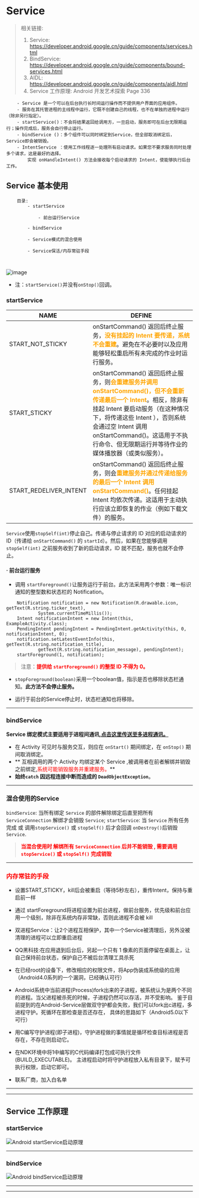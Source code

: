 # Service #

>	相关链接:
>	1. Service: 		https://developer.android.google.cn/guide/components/services.html
>	2. BindService:		https://developer.android.google.cn/guide/components/bound-services.html
>	3. AIDL:			https://developer.android.google.cn/guide/components/aidl.html
>	4. Service 工作原理: Android 开发艺术探索 Page 336 

```
	- Service 是一个可以在后台执行长时间运行操作而不提供用户界面的应用组件。
	- 服务在其托管进程的主线程中运行，它既不创建自己的线程，也不在单独的进程中运行（除非另行指定）。
	- startService()：不会将结果返回给调用方，一旦启动，服务即可在后台无限期运行；操作完成后，服务会自行停止运行。
	- bindService ()：多个组件可以同时绑定到Service，但全部取消绑定后，Service即会被销毁。
	- IntentService ：使用工作线程逐一处理所有启动请求。如果您不要求服务同时处理多个请求，这是最好的选择。
		实现 onHandleIntent() 方法会接收每个启动请求的 Intent，使能够执行后台工作。

```

## Service 基本使用 ##

```
	目录: 
		- startService

			- 前台运行Service

		- bindService

		- Service模式的混合使用

		- Service保活/内存常驻手段



```

![image](https://developer.android.google.cn/images/service_lifecycle.png)

* 注：`startService()`并没有`onStop()`回调。

### startService ###

NAME|DEFINE
-|-
START_NOT_STICKY|onStartCommand() 返回后终止服务，<font color = orange>**没有挂起的 Intent 要传递，系统不会重建**</font>。避免在不必要时以及应用能够轻松重启所有未完成的作业时运行服务。
START_STICKY|onStartCommand() 返回后终止服务，则<font color = orange>**会重建服务并调用 onStartCommand()，但不会重新传递最后一个 Intent**</font>。相反，除非有挂起 Intent 要启动服务（在这种情况下，将传递这些 Intent ），否则系统会通过空 Intent 调用 onStartCommand()。这适用于不执行命令、但无限期运行并等待作业的媒体播放器（或类似服务）。
START_REDELIVER_INTENT|onStartCommand() 返回后终止服务，则会<font color = orange>**重建服务并通过传递给服务的最后一个 Intent 调用 onStartCommand()**</font>。任何挂起 Intent 均依次传递。这适用于主动执行应该立即恢复的作业（例如下载文件）的服务。


`Service`使用`stopSelf(int)`停止自己。传递与停止请求的 ID 对应的启动请求的 ID（传递给 `onStartCommand()` 的 `startId`）。然后，如果在您能够调用 `stopSelf(int)` 之前服务收到了新的启动请求，ID 就不匹配，服务也就不会停止。

#### · 前台运行服务 ####
- 调用 `startForeground()`让服务运行于前台。此方法采用两个参数：唯一标识通知的整型数和状态栏的 Notification。

```
	Notification notification = new Notification(R.drawable.icon, getText(R.string.ticker_text),
	        System.currentTimeMillis());
	Intent notificationIntent = new Intent(this, ExampleActivity.class);
	PendingIntent pendingIntent = PendingIntent.getActivity(this, 0, notificationIntent, 0);
	notification.setLatestEventInfo(this, getText(R.string.notification_title),
	        getText(R.string.notification_message), pendingIntent);
	startForeground(1, notification);

```
> 注意：<font color = red>**提供给 `startForeground()` 的整型 ID 不得为 0。**</font>

- `stopForeground(boolean)`采用一个boolean值，指示是否也移除状态栏通知。**此方法不会停止服务。**

- 运行于前台的Service停止时，状态栏通知也将移除。

---
### bindService ###
**Service 绑定模式主要适用于进程间通讯,[点击这里传送至多进程通讯。](https://github.com/SchafferWang0818/SchafferBaseLibrary/blob/master/notes/Android%E4%B9%8B%E5%A4%9A%E8%BF%9B%E7%A8%8B.md)**

- 在 Activity 可见时与服务交互，则应在 `onStart()` 期间绑定，在 `onStop()` 期间取消绑定。
- ** 互相调用的两个 Activity 均绑定某个 Service ,被调用者在前者解绑并销毁之前绑定,<font color = red>系统可能销毁服务并重建服务。</font>**
- **始终`catch` 因远程连接中断而造成的 `DeadObjectException`**。
---

### 混合使用的Service ###

`bindService`:  当所有绑定 `Service` 的部件解除绑定后直至把所有 `ServiceConnection` 解绑才会销毁 `Service`;
`startService`: 当 `Service` 所有任务完成 或 调用`stopService()` 或 `stopSelf()` 后才会回调 `onDestroy()`后销毁 `Service`.

> <font color = red>**当混合使用时 解绑所有 `ServiceConnection` 后并不能销毁 , 需要调用 `stopService()` 或 `stopSelf()` 完成销毁**</font>

---
### <font color = "red">**内存常驻的手段**</font> ###

- 设置START_STICKY，kill后会被重启（等待5秒左右），重传Intent，保持与重启前一样

- 通过 startForeground将进程设置为前台进程，做前台服务，优先级和前台应用一个级别​，除非在系统内存非常缺，否则此进程不会被 kill

- 双进程Service：让2个进程互相保护，其中一个Service被清理后，另外没被清理的进程可以立即重启进程

- QQ黑科技:在应用退到后台后，另起一个只有 1 像素的页面停留在桌面上，让自己保持前台状态，保护自己不被后台清理工具杀死

- 在已经root的设备下，修改相应的权限文件，将App伪装成系统级的应用（Android4.0系列的一个漏洞，已经确认可行）

- Android系统中当前进程(Process)fork出来的子进程，被系统认为是两个不同的进程。当父进程被杀死的时候，子进程仍然可以存活，并不受影响。 鉴于目前提到的在Android-Service层做双守护都会失败，我们可以fork出c进程，多进程守护。死循环在那检查是否还存在， 具体的思路如下（Android5.0以下可行）

- 用C编写守护进程(即子进程)，守护进程做的事情就是循环检查目标进程是否存在，不存在则启动它。

- 在NDK环境中将1中编写的C代码编译打包成可执行文件(BUILD_EXECUTABLE)。
主进程启动时将守护进程放入私有目录下，赋予可执行权限，启动它即可。


- 联系厂商，加入白名单

----

----

## Service 工作原理 ##

### startService ###

![Android startService启动原理](https://i.imgur.com/5AqP7s8.png)

---
### bindService ###

![Android bindService启动原理](https://i.imgur.com/fC709Tr.png)

---

----